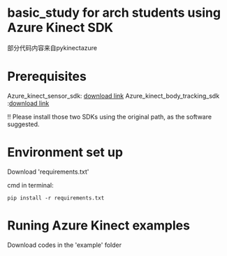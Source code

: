 # basic_study for arch students using Azure Kinect SDK 
部分代码内容来自pykinectazure

# Prerequisites
Azure_kinect_sensor_sdk: [download link](https://github.com/microsoft/Azure-Kinect-Sensor-SDK/blob/develop/docs/usage.md)
Azure_kinect_body_tracking_sdk :[download link](https://learn.microsoft.com/en-us/azure/kinect-dk/body-sdk-download)

!! Please install those two SDKs using the original path, as the software suggested. 

#  Environment set up
Download 'requirements.txt'

cmd in terminal:

```
pip install -r requirements.txt

```

# Runing Azure Kinect examples 

Download codes in the 'example' folder




